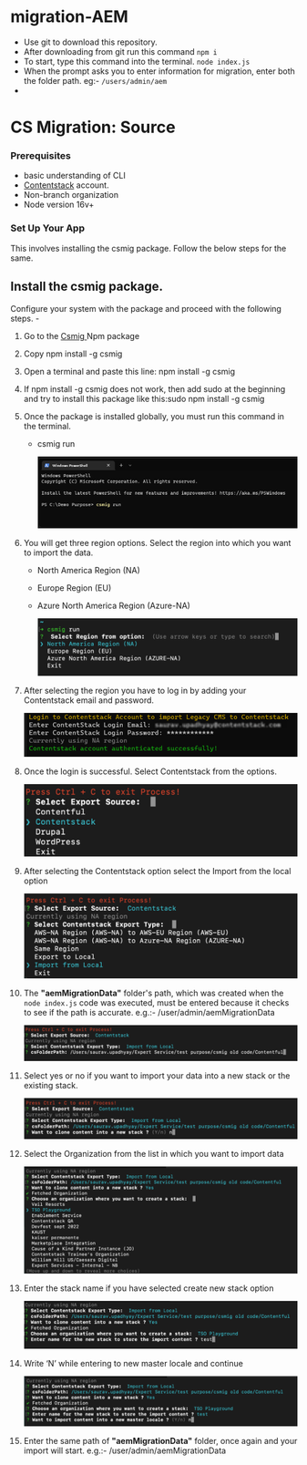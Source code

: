 # migration-AEM

- Use git to download this repository.
- After downloading from git run this command
  `npm i`
- To start, type this command into the terminal.
  `node index.js`
- When the prompt asks you to enter information for migration, enter both the folder path.
  eg:- `/users/admin/aem`
-

# CS Migration: Source

### Prerequisites

- basic understanding of CLI
- [Contentstack](https://app.contentstack.com/#!/login) account.
- Non-branch organization
- Node version 16v+

### Set Up Your App

This involves installing the csmig package. Follow the below steps for the same.

## Install the csmig package.

Configure your system with the package and proceed with the following steps. -

1. Go to the [Csmig ](https://www.npmjs.com/package/csmig)Npm package
2. Copy npm install -g csmig
3. Open a terminal and paste this line: npm install -g csmig
4. If npm install -g csmig does not work, then add sudo at the beginning and try to install this package like this:sudo npm install -g csmig
5. Once the package is installed globally, you must run this command in the terminal.

   - csmig run

     ![1682406913640](image/README/1682406913640.png)

6. You will get three region options. Select the region into which you want to import the data.

   - North America Region (NA)
   - Europe Region (EU)
   - Azure North America Region (Azure-NA)

     ![1682406692938](image/README/1682406692938.png)

7. After selecting the region you have to log in by adding your Contentstack email and password.

   ![1682407315910](image/README/1682407315910.png)

8. Once the login is successful. Select Contentstack from the options.

   ![1682406612276](image/README/1682406612276.png)

9. After selecting the Contentstack option select the Import from the local option

   ![1682406932063](image/README/1682406932063.png)

10. The **"aemMigrationData"** folder's path, which was created when the `node index.js` code was executed, must be entered because it checks to see if the path is accurate.
    e.g.:- /user/admin/aemMigrationData

    ![1682406675464](image/README/1682406675464.png)

11. Select yes or no if you want to import your data into a new stack or the existing stack.

    ![1682406896019](image/README/1682406896019.png)

12. Select the Organization from the list in which you want to import data

    ![1682406654819](image/README/1682406654819.png)

13. Enter the stack name if you have selected create new stack option

    ![1682406571475](image/README/1682406571475.png)

14. Write ‘N’ while entering to new master locale and continue

    ![1682406518782](image/README/1682406518782.png)

15. Enter the same path of **"aemMigrationData"** folder, once again and your import will start.
    e.g.:- /user/admin/aemMigrationData
